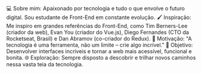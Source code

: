 💻 Sobre mim: Apaixonado por tecnologia e tudo o que envolve o futuro digital. Sou estudante de Front-End em constante evolução.
🖌️ Inspiração: Me inspiro em grandes referências do Front-End, como Tim Berners-Lee (criador da web), Evan You (criador do Vue.js), Diego Fernandes (CTO da Rocketseat, Brasil) e Dan Abramov (co-criador do Redux).
🌟 Motivação: "A tecnologia é uma ferramenta, não um limite – crie algo incrível."
🚀 Objetivo: Desenvolver interfaces incríveis e tornar a web mais acessível, funcional e bonita.
🌐 Exploração: Sempre disposto a descobrir e trilhar novos caminhos nessa vasta teia da tecnologia.
